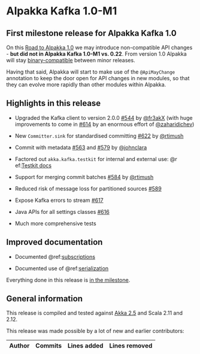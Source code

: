 # Alpakka Kafka 1.0-M1

## First milestone release for Alpakka Kafka 1.0

On this [Road to Alpakka 1.0](https://akka.io/blog/news/2018/08/30/alpakka-towards-1.0) we may introduce non-compatible API changes - **but did not in Alpakka Kafka 1.0-M1 vs. 0.22**. From version 1.0 Alpakka will stay [binary-compatible](https://doc.akka.io/docs/akka/current/common/binary-compatibility-rules.html#binary-compatibility-rules) between minor releases.

Having that said, Alpakka will start to make use of the `@ApiMayChange` annotation to keep the door open for API changes in new modules, so that they can evolve more rapidly than other modules within Alpakka.


## Highlights in this release

* Upgraded the Kafka client to version 2.0.0 [#544](https://github.com/akka/alpakka-kafka/pull/544) by [@fr3akX](https://github.com/fr3akX) (with huge improvements to come in [#614](https://github.com/akka/alpakka-kafka/pull/614) by an enormous effort of [@zaharidichev](https://github.com/zaharidichev))

* New `Committer.sink` for standardised committing [#622](https://github.com/akka/alpakka-kafka/pull/622) by [@rtimush](https://github.com/rtimush)

* Commit with metadata [#563](https://github.com/akka/alpakka-kafka/pull/563) and [#579](https://github.com/akka/alpakka-kafka/pull/579) by [@johnclara](https://github.com/johnclara)

* Factored out `akka.kafka.testkit` for internal and external use: @r ef:[Testkit docs](../testkit.md)

* Support for merging commit batches [#584](https://github.com/akka/alpakka-kafka/pull/584) by [@rtimush](https://github.com/rtimush)

* Reduced risk of message loss for partitioned sources [#589](https://github.com/akka/alpakka-kafka/pull/589)

* Expose Kafka errors to stream [#617](https://github.com/akka/alpakka-kafka/pull/617)

* Java APIs for all settings classes [#616](https://github.com/akka/alpakka-kafka/pull/616)

* Much more comprehensive tests 


## Improved documentation

* Documented @ref:[subscriptions](../subscription.md)

* Documented use of @ref:[serialization](../serialization.md)


Everything done in this release is [in the milestone](https://github.com/akka/alpakka-kafka/issues?q=milestone%3A1.0-M1).


## General information

This release is compiled and tested against [Akka 2.5](https://doc.akka.io/docs/akka/current/) and Scala 2.11 and 2.12.

This release was made possible by a lot of new and earlier contributors:

| Author | Commits | Lines added | Lines removed |
| ------ | ------- | ----------- | ------------- |
